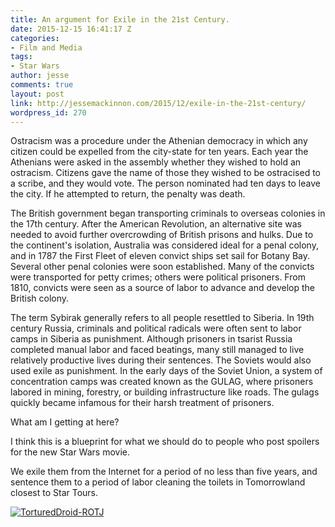 ```yaml
---
title: An argument for Exile in the 21st Century.
date: 2015-12-15 16:41:17 Z
categories:
- Film and Media
tags:
- Star Wars
author: jesse
comments: true
layout: post
link: http://jessemackinnon.com/2015/12/exile-in-the-21st-century/
wordpress_id: 270
---
```


Ostracism was a procedure under the Athenian democracy in which any citizen could be expelled from the city-state for ten years. Each year the Athenians were asked in the assembly whether they wished to hold an ostracism. Citizens gave the name of those they wished to be ostracised to a scribe, and they would vote. The person nominated had ten days to leave the city. If he attempted to return, the penalty was death.

The British government began transporting criminals to overseas colonies in the 17th century. After the American Revolution, an alternative site was needed to avoid further overcrowding of British prisons and hulks. Due to the continent's isolation, Australia was considered ideal for a penal colony, and in 1787 the First Fleet of eleven convict ships set sail for Botany Bay. Several other penal colonies were soon established. Many of the convicts were transported for petty crimes; others were political prisoners. From 1810, convicts were seen as a source of labor to advance and develop the British colony.

The term Sybirak generally refers to all people resettled to Siberia. In 19th century Russia, criminals and political radicals were often sent to labor camps in Siberia as punishment. Although prisoners in tsarist Russia completed manual labor and faced beatings, many still managed to live relatively productive lives during their sentences. The Soviets would also used exile as punishment. In the early days of the Soviet Union, a system of concentration camps was created known as the GULAG, where prisoners labored in mining, forestry, or building infrastructure like roads. The gulags quickly became infamous for their harsh treatment of prisoners.

What am I getting at here?

I think this is a blueprint for what we should do to people who post spoilers for the new Star Wars movie.

We exile them from the Internet for a period of no less than five years, and sentence them to a period of labor cleaning the toilets in Tomorrowland closest to Star Tours.

[![TorturedDroid-ROTJ](http://jessemackinnon.com/wp-content/uploads/2015/12/TorturedDroid-ROTJ.png)](http://jessemackinnon.com/wp-content/uploads/2015/12/TorturedDroid-ROTJ.png)
